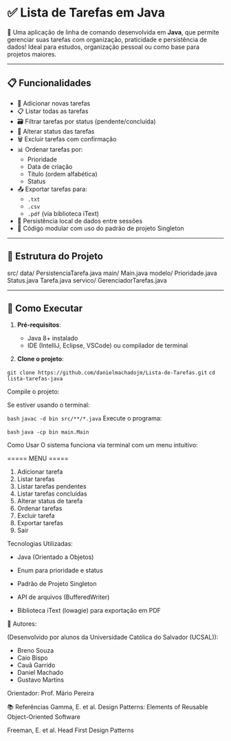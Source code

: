 # ✅ Lista de Tarefas em Java

🎯 Uma aplicação de linha de comando desenvolvida em **Java**, que permite gerenciar suas tarefas com organização, praticidade e persistência de dados! Ideal para estudos, organização pessoal ou como base para projetos maiores.

---

## 📋 Funcionalidades

- 📝 Adicionar novas tarefas
- 📋 Listar todas as tarefas
- 🗃️ Filtrar tarefas por status (pendente/concluída)
- 🔄 Alterar status das tarefas
- 🗑️ Excluir tarefas com confirmação
- 📊 Ordenar tarefas por:
  - Prioridade
  - Data de criação
  - Título (ordem alfabética)
  - Status
- 📤 Exportar tarefas para:
  - `.txt`
  - `.csv`
  - `.pdf` (via biblioteca iText)
- 💾 Persistência local de dados entre sessões
- 🧠 Código modular com uso do padrão de projeto Singleton

---

## 📂 Estrutura do Projeto

src/
data/
PersistenciaTarefa.java
main/
Main.java
modelo/
Prioridade.java
Status.java
Tarefa.java
servico/
GerenciadorTarefas.java


---

## 🚀 Como Executar

1. **Pré-requisitos**:
   - Java 8+ instalado
   - IDE (IntelliJ, Eclipse, VSCode) ou compilador de terminal

2. **Clone o projeto**:

`git clone https://github.com/danielmachadojm/Lista-de-Tarefas.git`
`cd lista-tarefas-java`

Compile o projeto:

Se estiver usando o terminal:

`bash`
`javac -d bin src/**/*.java`
Execute o programa:

`bash`
`java -cp bin main.Main`

Como Usar
O sistema funciona via terminal com um menu intuitivo:

===== MENU =====
1. Adicionar tarefa
2. Listar tarefas
3. Listar tarefas pendentes
4. Listar tarefas concluídas
5. Alterar status de tarefa
6. Ordenar tarefas
7. Excluir tarefa
8. Exportar tarefas
0. Sair

Tecnologias Utilizadas:
- Java (Orientado a Objetos)

- Enum para prioridade e status

- Padrão de Projeto Singleton

- API de arquivos (BufferedWriter)

- Biblioteca iText (lowagie) para exportação em PDF

🤝 Autores:

(Desenvolvido por alunos da Universidade Católica do Salvador (UCSAL)):

- Breno Souza
- Caio Bispo
- Cauã Garrido
- Daniel Machado
- Gustavo Martins

Orientador: Prof. Mário Pereira

📚 Referências
Gamma, E. et al. Design Patterns: Elements of Reusable Object-Oriented Software

Freeman, E. et al. Head First Design Patterns
